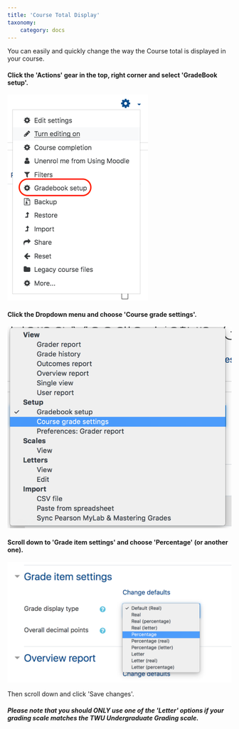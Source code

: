 ```yaml
---
title: 'Course Total Display'
taxonomy:
    category: docs
---
```


You can easily and quickly change the way the Course total is displayed in your course.

#### Click the 'Actions' gear in the top, right corner and select 'GradeBook setup'.

![](grade-display-1.png)

#### Click the Dropdown menu and choose 'Course grade settings'.

![](grade-display-2.png)

#### Scroll down to 'Grade item settings' and choose 'Percentage' (or another one).

![](grade-display-3.png)

Then scroll down and click 'Save changes'.

##### Please note that you should ONLY use one of the 'Letter' options if your grading scale matches the TWU Undergraduate Grading scale.
